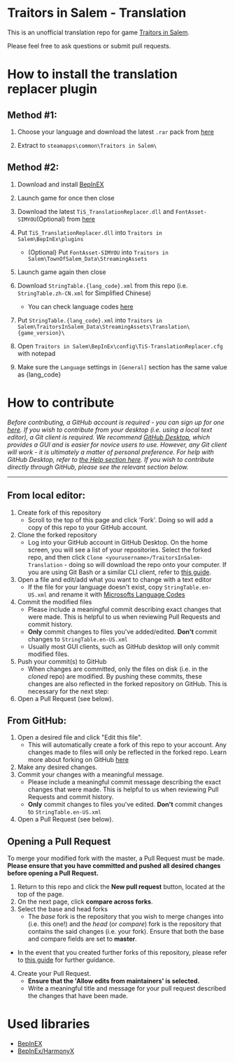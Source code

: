 # Traitors in Salem - Translation
This is an unofficial translation repo for game [Traitors in Salem](https://store.steampowered.com/app/1497640/Traitors_in_Salem/).

Please feel free to ask questions or submit pull requests.


# How to install the translation replacer plugin

## Method #1:

1. Choose your language and download the latest `.rar` pack from [here](https://github.com/ShingekiNoRex/TraitorsInSalem-Translation/releases)

2. Extract to `steamapps\common\Traitors in Salem\`

## Method #2:

1. Download and install [BepInEX](https://github.com/BepInEx/BepInEx/releases)

2. Launch game for once then close

3. Download the latest `TiS_TranslationReplacer.dll` and `FontAsset-SIMYOU`(Optional) from [here](https://github.com/ShingekiNoRex/TownOfSalem-Translation/releases)

4. Put `TiS_TranslationReplacer.dll` into `Traitors in Salem\BepInEx\plugins`

    * (Optional) Put `FontAsset-SIMYOU` into `Traitors in Salem\TownOfSalem_Data\StreamingAssets`

5. Launch game again then close

6. Download `StringTable.{lang_code}.xml` from this repo (i.e. `StringTable.zh-CN.xml` for Simplified Chinese)
    * You can check language codes [here](https://docs.microsoft.com/en-us/openspecs/windows_protocols/ms-lcid/a9eac961-e77d-41a6-90a5-ce1a8b0cdb9c)

7. Put `StringTable.{lang_code}.xml` into `Traitors in Salem\TraitorsInSalem_Data\StreamingAssets\Translation\{game_version}\`

8. Open `Traitors in Salem\BepInEx\config\TiS-TranslationReplacer.cfg` with notepad

9. Make sure the `Language` settings in `[General]` section has the same value as {lang_code}

# How to contribute
*Before contributing, a GitHub account is required - you can sign up for one [here](https://github.com/join). If you wish to contribute from your desktop (i.e. using a local text editor), a Git client is required. We recommend [GitHub Desktop](https://desktop.github.com/), which provides a GUI and is easier for novice users to use. However, any Git client will work - it is ultimately a matter of personal preference. For help with GitHub Desktop, refer to [the Help section here](https://help.github.com/en/desktop). If you wish to contribute directly through GitHub, please see the relevant section below.*
***
## From local editor:   
1. Create fork of this repository
    * Scroll to the top of this page and click 'Fork'. Doing so will add a copy of this repo to your GitHub account.
2. Clone the forked repository
    * Log into your GitHub account in GitHub Desktop. On the home screen, you will see a list of your repositories. Select the forked repo, and then click `Clone <yourusername>/TraitorsInSalem-Translation` - doing so will download the repo onto your computer. If you are using Git Bash or a similar CLI client, refer to [this guide](https://help.github.com/en/articles/fork-a-repo). 
3. Open a file and edit/add what you want to change with a text editor
    * If the file for your language doesn't exist, copy `StringTable.en-US.xml` and rename it with [Microsofts Language Codes](https://docs.microsoft.com/en-us/openspecs/windows_protocols/ms-lcid/a9eac961-e77d-41a6-90a5-ce1a8b0cdb9c)
4. Commit the modified files
   * Please include a meaningful commit describing exact changes that were made. This is helpful to us when reviewing Pull Requests and commit history.
    * __Only__ commit changes to files you've added/edited. **Don't** commit changes to `StringTable.en-US.xml`
   - Usually most GUI clients, such as GitHub desktop will only commit modified files. 
5. Push your commit(s) to GitHub
    * When changes are committed, only the files on disk (i.e. in the *cloned* repo) are modified. By pushing these commits, these changes are also reflected in the forked repository on GitHub. This is necessary for the next step:
6. Open a Pull Request (see below).
## From GitHub:
1. Open a desired file and click "Edit this file".
   - This will automatically create a fork of this repo to your account. Any changes made to files will only be reflected in the forked repo. Learn more about forking on GitHub [here](https://help.github.com/en/articles/about-forks)
2. Make any desired changes. 
3. Commit your changes with a meaningful message.
   * Please include a meaningful commit message describing the exact changes that were made. This is helpful to us when reviewing Pull Requests and commit history.
    * __Only__ commit changes to files you've edited. **Don't** commit changes to `StringTable.en-US.xml`
4. Open a Pull Request (see below).
## Opening a Pull Request
To merge your modified fork with the master, a Pull Request must be made. **Please ensure that you have committed and pushed all desired changes before opening a Pull Request.**
1. Return to this repo and click the **New pull request** button, located at the top of the page.
2. On the next page, click **compare across forks**.
3. Select the base and head forks
   * The *base* fork is the repository that you wish to merge changes into (i.e. this one!) and the *head* (or *compare*) fork is the repository that contains the said changes (i.e. your fork). Ensure that both the base and compare fields are set to **master**. 
  * In the event that you created further forks of this repository, please refer to [this guide](https://help.github.com/en/articles/creating-a-pull-request-from-a-fork) for further guidance.
4. Create your Pull Request.
   * **Ensure that the 'Allow edits from maintainers' is selected.**
   * Write a meaningful title and message for your pull request described the changes that have been made.


# Used libraries

- [BepInEX](https://github.com/BepInEx/BepInEx/)
- [BepInEx/HarmonyX](https://github.com/BepInEx/HarmonyX)
